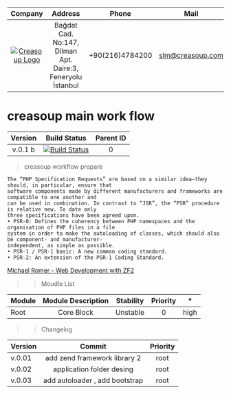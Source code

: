 Company | Address | Phone | Mail |
:------:| :------: | :-----: | :-----: |
[![Creasoup Logo](http://www.creasoup.com/wp-content/uploads/2012/10/logo.png)](http://creasoup.com/) | Bağdat Cad. No:147, Dilman Apt. Daire:3, Feneryolu İstanbul | +90(216)4784200 | [slm@creasoup.com](mailto:slm@creasoup.com) |

# creasoup  main work flow 


Version| Build Status| Parent ID |
:------:|:-----:| :------:|
v.0.1 b |[![Build Status](https://travis-ci.org/kardesyazilim/proper.svg?branch=master)](https://travis-ci.org/kardesyazilim/proper)| 0 |


> creasoup workflow prepare

``` 
The “PHP Specification Requests” are based on a similar idea—they should, in particular, ensure that
software components made by different manufacturers and frameworks are compatible to one another and
can be used in combination. In contrast to “JSR”, the “PSR” procedure is relative new. To date only
three specifications have been agreed upon.
• PSR-0: Defines the coherency between PHP namespaces and the organisation of PHP files in a file 
system in order to make the autoloading of classes, which should also be component- and manufacturer-
independent, as simple as possible.
• PSR-1 / PSR-1 basic: A new common coding standard.
• PSR-2: An extension of the PSR-1 Coding Standard.
```
[Michael Romer - Web Development with ZF2](https://leanpub.com/zendframework2-en)




>> Moudle List

Module | Module Description | Stability | Priority | * |
:------ | :-------: |  :------: | :-------: |:-----:|
Root | Core Block | Unstable | 0 | high |

>> Changelog

Version  | Commit | Priority |
:-------- | :--------: | :--------: | 
v.0.01 | add zend framework library 2 | root | 
v.0.02 | application folder desing | root |
v.0.03 | add autoloader , add bootstrap | root |
